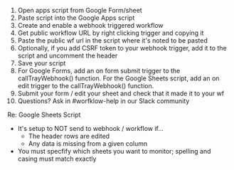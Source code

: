 1. Open apps script from Google Form/sheet
2. Paste script into the Google Apps script
3. Create and enable a webhook triggered workflow
4. Get public workflow URL by right clicking trigger and copying it
5. Paste the public wf url in the script where it's noted to be pasted
6. Optionally, if you add CSRF token to your webhook trigger, add it to the script and uncomment the header
7. Save your script
8. For Google Forms, add an on form submit trigger to the callTrayWebhook() function. For the Google Sheets script, add an on edit trigger to the callTrayWebhook() function.
9. Submit your form / edit your sheet and check that it made it to your wf
10. Questions? Ask in #worfklow-help in our Slack community

Re: Google Sheets Script
- It's setup to NOT send to webhook / workflow if...
  - The header rows are edited
  - Any data is missing from a given column 
- You must specfify which sheets you want to monitor; spelling and casing must match exactly
